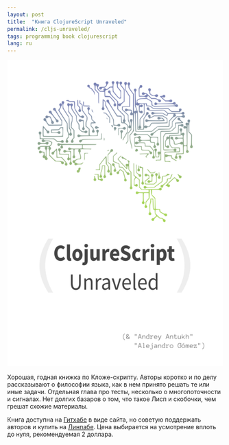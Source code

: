 ```yaml
---
layout: post
title:  "Книга ClojureScript Unraveled"
permalink: /cljs-unraveled/
tags: programming book clojurescript
lang: ru
---
```


![cover](/assets/static/cljs-book.png)

Хорошая, годная книжка по Кложе-скрипту. Авторы коротко и по делу рассказывают о
философии языка, как в нем принято решать те или иные задачи. Отдельная глава
про тесты, несколько о многопоточности и сигналах. Нет долгих базаров о том, что
такое Лисп и скобочки, чем грешат схожие материалы.

Книга доступна на [Гитхабе][github] в виде сайта, но советую поддержать авторов
и купить на [Линпабе][leanpub]. Цена выбирается на усмотрение вплоть до нуля,
рекомендуемая 2 доллара.

[leanpub]: https://leanpub.com/clojurescript-unraveled
[github]: https://funcool.github.io/clojurescript-unraveled/
